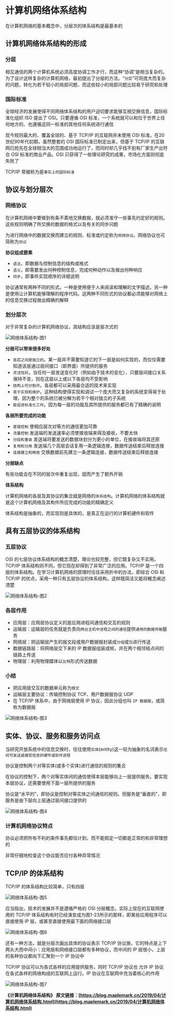 # 计算机网络体系结构

在计算机网络的基本概念中，分层次的体系结构是最基本的

## 计算机网络体系结构的形成

### 分层

相互通信的两个计算机系统必须高度协调工作才行，而这种“协调”是相当复杂的。为了设计这样复杂的计算机网络，最初提出了分层的方法。“`分层`”可将庞大而复杂的问题，转化为若干较小的局部问题，而这些较小的局部问题比较易于研究和处理

### 国际标准

全球经济的发展使得不同网络体系结构的用户迫切要求能够互相交换信息，国际标准化组织 ISO 提出了 OSI。只要遵循 OSI 标准，一个系统就可以和位于世界上任何地方的、也遵循这同一标准的其他任何系统进行通信

现今规则最大的、覆盖全球的、基于 TCP/IP 的互联网并未使用 OSI 标准。在20世纪90年代初期，虽然整套的 OSI 国际标准已制定出来，但基于 TCP/IP 的互联网已抢先在全球相当大的范围成功地运行了，而同时却几乎找不到有厂家生产出符合 OSI 标准的商业产品。OSI 只获得了一些理论研究的成果，市场化方面则彻底失败了

TCP/IP 常被称为是`事实上的国际标准`

## 协议与划分层次

### 网络协议

在计算机网络中要做到有条不紊地交换数据，就必须准守一些事先约定好的规则。这些规则明确了所交换的数据的格式以及有关的同步问题

为进行网络中的数据交换而建立的规则、标准或约定称为`网络协议`。网络协议也可简称为`协议`

**协议组成要素**

- `语法`，即数据与控制信息的结构或格式
- `语义`，即需要发出何种控制信息，完成何种动作以及做出何种响应
- `同步`，即事件实现顺序的详细说明

协议通常有两种不同的形式。一种是使用便于人来阅读和理解的文字描述。另一种是使用让计算机能够理解的程序代码。这两种不同形式的协议都必须能够对网络上的信息交换过程做出精确的解释

### 划分层次

对于非常复杂的计算机网络协议，其结构应该是层次式的

![网络体系结构-图1](./assets/网络体系结构-01.png)

**分层可以带来很多好处**

- `各层之间是独立的`。某一层并不需要知道它的下一层是如何实现的，而仅仅需要知道该层通过层间接口（即界面）所提供的服务
- `灵活性好`。当任何一层发送变化时（例如由于技术的变化），只要层间接口关系保持不变，则在这层以上或以下各层均不受影响
- `结构上可分割开`。各层都可以采用最合适的技术来实现
- `易于实现和维护`。这种结构使得实现和调试一个庞大而又复杂的系统变得易于处理，因为整个的系统已被分解为若干个相对独立的子系统
- `能促进标准化工作`。因为每一层的功能及其所提供的服务都已有了精确的说明

**各层所要完成的功能**

- `差错控制` 使相应层次对等方的通信更加可靠
- `流量控制` 发送端的发送速率必须使接收端来得及接收，不要太快
- `分段和重装` 发送端将要发送的数据块划分为更小的单位，在接收端将其还原
- `复用和分用` 发送端几个高层会话复用一条逻辑连接，数据传送结束后释放连接
- `连接建立和释放` 交换数据前先建立一条逻辑连接，数据传送结束后释放连接

**分层缺点**

有些功能会在不同的层次中重复出现，因而产生了额外开销

**体系结构**

计算机网络的各层及其协议的集合就是网络的`体系结构`。计算机网络的体系结构就是这个计算机网络及其构件所应完成的功能的精确定义

体系结构是抽象的，而实现则是具体的，是真正在运行的计算机硬件和软件

## 具有五层协议的体系结构

### 五层协议

OSI 的七层协议体系结构的概念清楚，理论也较完整，但它既复杂又不实用。TCP/IP 体系结构则不同，但它现在却得到了非常广泛的应用。TCP/IP 是一个四层的体系结构。在学习计算机网络的原理时往往采用折中的办法，即综合 OSI 和 TCP/IP 的优点，采用一种只有五层协议的体系结构，这样既简洁又能将概念阐述清楚

![网络体系结构-图2](./assets/网络体系结构-02.png)

### 各层作用

- 应用层：应用层协议定义的是应用进程间通信和交互的规则
- 运输层：运输层的任务就是负责向`两台主机中进程之间的通信`提供`通用的数据传输`服务
- 网络层：把运输层产生的报文段或用户数据报封装成`分组`或`包`进行传送
- 数据链路层：将网络层交下来的 IP 数据报组装成帧，并在两个相邻结点间的链路上传送
- 物理层：利用物理媒体以`比特`形式传送数据

### 小结

- 把应用层交互的数据单元称为`报文`
- 运输层主要协议：传输控制协议 TCP、用户数据报协议 UDP
- 在 TCP/IP 体系中，由于网络层使用 IP 协议，因此分组也叫 `IP 数据报`，或简称为数据报

![网络体系结构-图3](./assets/网络体系结构-03.png)

## 实体、协议、服务和服务访问点

当研究开放系统中的信息交换时，往往使用`实体`(entity)这一较为抽象的名词表示`任何可发送或接受信息的硬件或软件进程`

协议是控制两个对等实体(或多个实体)进行通信的规则的集合

在协议的控制下，两个对等实体间的通信使得本层能够向上一层提供服务。要实现本层协议，还需要使用下面一层所提供的服务

协议是“水平的”，即协议是控制对等实体之间通信的规则。但服务是“垂直的”，即服务是由下层向上层通过层间接口提供的

![网络体系结构-图4](./assets/网络体系结构-04.png)

### 计算机网络协议特点

协议必须把所有不利的条件事先都估计到，而不能假定一切都是正常的和非常理想的

非常仔细地检查这个协议能否应付各种异常情况

## TCP/IP 的体系结构

TCP/IP 的体系结构比较简单，只有四层

![网络体系结构-图5](./assets/网络体系结构-05.png)

应当指出，技术的发展并不是遵循严格的 OSI 分层概念。实际上现在的互联网使用的 TCP/IP 体系结构有时已经演变成为图1-23所示的那样，即某些应用程序可以直接使用 IP 层，或甚至直接使用最下面的网络接口层

![网络体系结构-图6](./assets/网络体系结构-06.png)

还有一种方法，就是分层次画出具体的协议表示 TCP/IP 协议族，它的特点是上下两头大而中间小：应用层和网络接口层都有多种协议，而中间的 IP 层很小，上层的各种协议都向下汇聚到一个 IP 协议中

TCP/IP 协议可以为各式各样的应用提供服务，同时 TCP/IP 协议也 允许 IP 协议在各式各样的网络构成的互联网上运行。IP 协议在互联网中充当着核心的作用

![网络体系结构-图7](./assets/网络体系结构-07.png)

**《计算机网络体系结构》 原文链接：[https://blog.maplemark.cn/2019/04/计算机网络体系结构.html](https://blog.maplemark.cn/2019/04/计算机网络体系结构.html)**